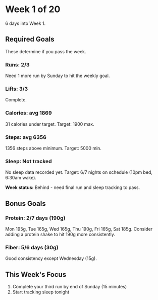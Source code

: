# Week 1 of 20

6 days into Week 1.

## Required Goals
These determine if you pass the week.

### Runs: 2/3
Need 1 more run by Sunday to hit the weekly goal.

### Lifts: 3/3
Complete.

### Calories: avg 1869
31 calories under target. Target: 1900 max.

### Steps: avg 6356  
1356 steps above minimum. Target: 5000 min.

### Sleep: Not tracked
No sleep data recorded yet. Target: 6/7 nights on schedule (10pm bed, 6:30am wake).

**Week status:** Behind - need final run and sleep tracking to pass.

## Bonus Goals

### Protein: 2/7 days (190g)
Mon 195g, Tue 165g, Wed 165g, Thu 190g, Fri 165g, Sat 185g.
Consider adding a protein shake to hit 190g more consistently.

### Fiber: 5/6 days (30g)
Good consistency except Wednesday (15g).

## This Week's Focus

1. Complete your third run by end of Sunday (15 minutes)
2. Start tracking sleep tonight